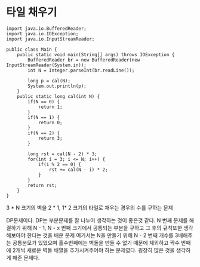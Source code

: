 # 타일 채우기

```
import java.io.BufferedReader;
import java.io.IOException;
import java.io.InputStreamReader;

public class Main {
    public static void main(String[] args) throws IOException {
        BufferedReader br = new BufferedReader(new InputStreamReader(System.in));
        int N = Integer.parseInt(br.readLine());

        long p = cal(N);
        System.out.println(p);
    }
    public static long cal(int N) {
        if(N == 0) {
            return 1;
        }
        if(N == 1) {
            return 0;
        }
        if(N == 2) {
            return 3;
        }

        long rst = cal(N - 2) * 3;
        for(int i = 3; i <= N; i++) {
            if(i % 2 == 0) {
                rst += cal(N - i) * 2;
            }
        }
        return rst;
    }
}

```
3 * N 크기의 벽을 2 * 1, 1* 2 크기의 타일로 채우는 경우의 수를 구하는 문제

DP문제이다. DP는 부분문제를 잘 나누어 생각하는 것이 좋은것 같다.
N 번째 문제를 해결하기 위해 N - 1, N - x 번째 크기에서 공통되는 부분을 구하고
그 후의 규칙또한 생각해보아야 한다는 것을 배운 문제
여기서는 N을 만들기 위해 N - 2 번째 개수를 3배해주는 공통분모가 있었으며
홀수번째에는 벽돌을 만들 수 없기 때문에 제외하고
짝수 번째에 2개씩 새로운 벽돌 배열을 추가시켜주어야 하는 문제였다.
굉장히 많은 것을 생각하게 해준 문제다.



